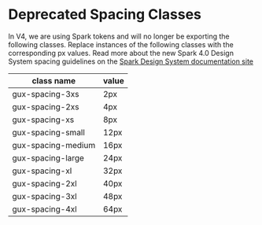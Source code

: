 # Deprecated Spacing Classes

In V4, we are using Spark tokens and will no longer be exporting the following classes. Replace instances of the following classes with the corresponding px values. Read more about the new Spark 4.0 Design System spacing guidelines on the [Spark Design System documentation site](https://spark.genesys.com/latest/foundations/spacing/design-MpmyI1Ym)

| class name         | value |
| ------------------ | ----- |
| gux-spacing-3xs    | 2px   |
| gux-spacing-2xs    | 4px   |
| gux-spacing-xs     | 8px   |
| gux-spacing-small  | 12px  |
| gux-spacing-medium | 16px  |
| gux-spacing-large  | 24px  |
| gux-spacing-xl     | 32px  |
| gux-spacing-2xl    | 40px  |
| gux-spacing-3xl    | 48px  |
| gux-spacing-4xl    | 64px  |
